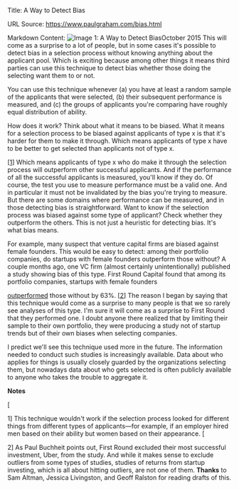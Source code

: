 Title: A Way to Detect Bias

URL Source: https://www.paulgraham.com/bias.html

Markdown Content:
![Image 1: A Way to Detect Bias](https://s.turbifycdn.com/aah/paulgraham/a-way-to-detect-bias-4.gif)October 2015
This will come as a surprise to a lot of people, but in some cases it's possible to detect bias in a selection process without knowing anything about the applicant pool. Which is exciting because among other things it means third parties can use this technique to detect bias whether those doing the selecting want them to or not.

You can use this technique whenever (a) you have at least a random sample of the applicants that were selected, (b) their subsequent performance is measured, and (c) the groups of applicants you're comparing have roughly equal distribution of ability.

How does it work? Think about what it means to be biased. What it means for a selection process to be biased against applicants of type x is that it's harder for them to make it through. Which means applicants of type x have to be better to get selected than applicants not of type x.

[[1](https://www.paulgraham.com/bias.html#f1n)] Which means applicants of type x who do make it through the selection process will outperform other successful applicants. And if the performance of all the successful applicants is measured, you'll know if they do.
Of course, the test you use to measure performance must be a valid one. And in particular it must not be invalidated by the bias you're trying to measure. But there are some domains where performance can be measured, and in those detecting bias is straightforward. Want to know if the selection process was biased against some type of applicant? Check whether they outperform the others. This is not just a heuristic for detecting bias. It's what bias means.

For example, many suspect that venture capital firms are biased against female founders. This would be easy to detect: among their portfolio companies, do startups with female founders outperform those without? A couple months ago, one VC firm (almost certainly unintentionally) published a study showing bias of this type. First Round Capital found that among its portfolio companies, startups with female founders

[outperformed](http://10years.firstround.com/#one) those without by 63%. [[2](https://www.paulgraham.com/bias.html#f2n)]
The reason I began by saying that this technique would come as a surprise to many people is that we so rarely see analyses of this type. I'm sure it will come as a surprise to First Round that they performed one. I doubt anyone there realized that by limiting their sample to their own portfolio, they were producing a study not of startup trends but of their own biases when selecting companies.

I predict we'll see this technique used more in the future. The information needed to conduct such studies is increasingly available. Data about who applies for things is usually closely guarded by the organizations selecting them, but nowadays data about who gets selected is often publicly available to anyone who takes the trouble to aggregate it.

**Notes**

[

1] This technique wouldn't work if the selection process looked for different things from different types of applicants—for example, if an employer hired men based on their ability but women based on their appearance.
[

2] As Paul Buchheit points out, First Round excluded their most successful investment, Uber, from the study. And while it makes sense to exclude outliers from some types of studies, studies of returns from startup investing, which is all about hitting outliers, are not one of them.
**Thanks** to Sam Altman, Jessica Livingston, and Geoff Ralston for reading drafts of this.

